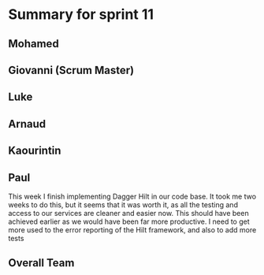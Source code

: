 # Summary for sprint 11


## Mohamed 


## Giovanni (Scrum Master)


## Luke


## Arnaud


## Kaourintin


## Paul
This week I finish implementing Dagger Hilt in our code base. It took me two weeks to do this, but it seems that it was worth it, as all the testing and access to our services are cleaner and easier now. This should have been achieved earlier as we would have been far more productive.
I need to get more used to the error reporting of the Hilt framework, and also to add more tests

## Overall Team
